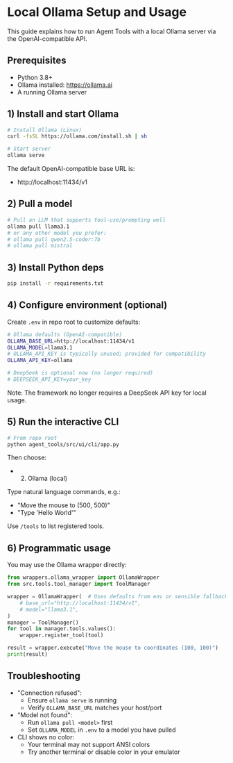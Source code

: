 # Local Ollama Setup and Usage

This guide explains how to run Agent Tools with a local Ollama server via the OpenAI-compatible API.

## Prerequisites

- Python 3.8+
- Ollama installed: https://ollama.ai
- A running Ollama server

## 1) Install and start Ollama

```bash
# Install Ollama (Linux)
curl -fsSL https://ollama.com/install.sh | sh

# Start server
ollama serve
```

The default OpenAI-compatible base URL is:
- http://localhost:11434/v1

## 2) Pull a model

```bash
# Pull an LLM that supports tool-use/prompting well
ollama pull llama3.1
# or any other model you prefer:
# ollama pull qwen2.5-coder:7b
# ollama pull mistral
```

## 3) Install Python deps

```bash
pip install -r requirements.txt
```

## 4) Configure environment (optional)

Create `.env` in repo root to customize defaults:

```bash
# Ollama defaults (OpenAI-compatible)
OLLAMA_BASE_URL=http://localhost:11434/v1
OLLAMA_MODEL=llama3.1
# OLLAMA_API_KEY is typically unused; provided for compatibility
OLLAMA_API_KEY=ollama

# DeepSeek is optional now (no longer required)
# DEEPSEEK_API_KEY=your_key
```

Note: The framework no longer requires a DeepSeek API key for local usage.

## 5) Run the interactive CLI

```bash
# From repo root
python agent_tools/src/ui/cli/app.py
```

Then choose:
- 2) Ollama (local)

Type natural language commands, e.g.:
- "Move the mouse to (500, 500)"
- "Type 'Hello World'"

Use `/tools` to list registered tools.

## 6) Programmatic usage

You may use the Ollama wrapper directly:

```python
from wrappers.ollama_wrapper import OllamaWrapper
from src.tools.tool_manager import ToolManager

wrapper = OllamaWrapper(  # Uses defaults from env or sensible fallbacks
    # base_url="http://localhost:11434/v1",
    # model="llama3.1",
)
manager = ToolManager()
for tool in manager.tools.values():
    wrapper.register_tool(tool)

result = wrapper.execute("Move the mouse to coordinates (100, 100)")
print(result)
```

## Troubleshooting

- "Connection refused":
  - Ensure `ollama serve` is running
  - Verify `OLLAMA_BASE_URL` matches your host/port
- "Model not found":
  - Run `ollama pull <model>` first
  - Set `OLLAMA_MODEL` in `.env` to a model you have pulled
- CLI shows no color:
  - Your terminal may not support ANSI colors
  - Try another terminal or disable color in your emulator